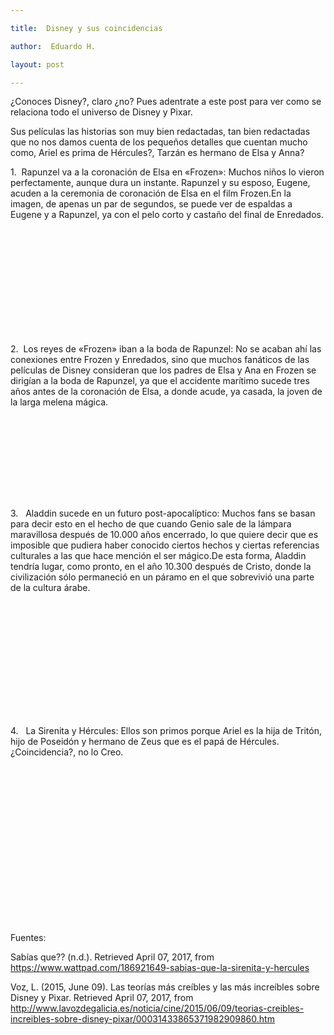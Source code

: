 ```yaml
---

title:  Disney y sus coincidencias

author:  Eduardo H.

layout: post

---
```


¿Conoces Disney?, claro ¿no?  Pues adentrate a este post para ver como se relaciona todo el universo de Disney y Pixar.

Sus películas las historias son muy bien redactadas, tan bien redactadas que no nos damos cuenta de los pequeños detalles que cuentan mucho como, Ariel es prima de Hércules?, Tarzán es hermano de Elsa y Anna?  

  

  

1\.  Rapunzel va a la coronación de Elsa en «Frozen»: Muchos niños lo vieron perfectamente, aunque dura un instante. Rapunzel y su esposo, Eugene, acuden a la ceremonia de coronación de Elsa en el film Frozen.En la imagen, de apenas un par de segundos, se puede ver de espaldas a Eugene y a Rapunzel, ya con el pelo corto y castaño del final de Enredados.  

<span class="image left"><img src="{{ 'assets/Disney-y-sus-coincidencias/images/image2.jpg' | relative_url }}" alt="" /></span>
  

  
<br><br><br><br><br><br><br><br><br><br>
2\.  Los reyes de «Frozen» iban a la boda de Rapunzel: No se acaban ahí las conexiones entre Frozen y Enredados, sino que muchos fanáticos de las películas de Disney consideran que los padres de Elsa y Ana en Frozen se dirigían a la boda de Rapunzel, ya que el accidente marítimo sucede tres años antes de la coronación de Elsa, a donde acude, ya casada, la joven de la larga melena mágica.      

<span class="image left"><img src="{{ 'assets/Disney-y-sus-coincidencias/images/image1.gif' | relative_url }}" alt="" /></span>
  


<br><br><br><br><br><br><br>

3\.   Aladdin sucede en un futuro post-apocalíptico: Muchos fans se basan para decir esto en el hecho de que cuando Genio sale de la lámpara maravillosa después de 10.000 años encerrado, lo que quiere decir que es imposible que pudiera haber conocido ciertos hechos y ciertas referencias culturales a las que hace mención el ser mágico.De esta forma, Aladdin tendría lugar, como pronto, en el año 10.300 después de Cristo, donde la civilización sólo permaneció en un páramo en el que sobrevivió una parte de la cultura árabe.  

<span class="image left"><img src="{{ 'assets/Disney-y-sus-coincidencias/images/image3.jpg' | relative_url }}" alt="" /></span>
  

  

<br><br><br><br><br><br><br><br><br><br>

4\.   La Sirenita y Hércules: Ellos son primos porque Ariel es la hija de Tritón, hijo de Poseidón y hermano de Zeus que es el papá de Hércules. ¿Coincidencia?, no lo Creo.



<span class="image left"><img src="{{ 'assets/Disney-y-sus-coincidencias/images/image4.jpg' | relative_url }}" alt="" /></span>
  

  

  

<br><br><br><br><br><br><br><br><br><br><br><br><br><br>  

Fuentes:  

Sabías que?? (n.d.). Retrieved April 07, 2017, from https://www.wattpad.com/186921649-sabias-que-la-sirenita-y-hercules  

Voz, L. (2015, June 09). Las teorías más creíbles y las más increíbles sobre Disney y Pixar. Retrieved April 07, 2017, from http://www.lavozdegalicia.es/noticia/cine/2015/06/09/teorias-creibles-increibles-sobre-disney-pixar/00031433865371982909860.htm
